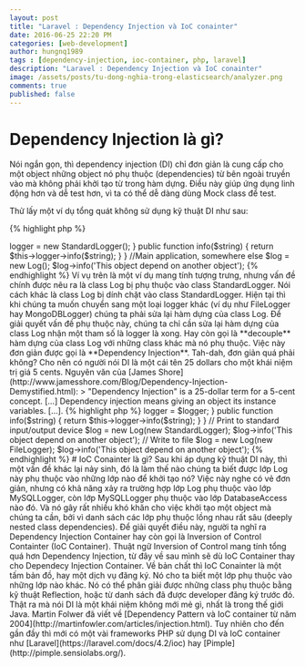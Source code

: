```yaml
---
layout: post
title: "Laravel : Dependency Injection và IoC conainter"
date: 2016-06-25 22:20 PM
categories: [web-development]
author: hungnq1989
tags : [dependency-injection, ioc-container, php, laravel]
description: "Laravel : Dependency Injection và IoC conainter"
image: /assets/posts/tu-dong-nghia-trong-elasticsearch/analyzer.png
comments: true
published: false
---
```


# Dependency Injection là gì?

Nói ngắn gọn, thì dependency injection (DI) chỉ đơn giản là cung cấp cho một object những object nó phụ thuộc (dependencies) từ bên ngoài truyền vào mà không phải khởi tạo từ trong hàm dựng. Điều này giúp ứng dụng linh động hơn và dễ test hơn, vì ta có thể dễ dàng dùng Mock class để test.

Thử lấy một ví dụ tổng quát không sử dụng kỹ thuật DI như sau:

{% highlight php %}
<?php
class StandardLogger {

    public function info($message)
    {
      printf("[INFO] %s \n", $message);
    }
}


class Log {
    public $logger;

    public function __construct() {
        $this->logger = new StandardLogger();
    }

    public function info($string)
    {
        return $this->logger->info($string);
    }
}

//Main application, somewhere else
$log = new Log();
$log->info('This object depend on another object');
{% endhighlight %}

Ví vụ trên là một ví dụ mang tính tượng trưng, nhưng vấn đề chính được nêu ra là class Log bị phụ thuộc vào class StandardLogger. Nói cách khác là class Log bị dính chặt vào class StandardLogger. Hiện tại thì khi chúng ta muốn chuyển sang một loại logger khác (ví dụ như FileLogger hay MongoDBLogger) chúng ta phải sửa lại hàm dựng của class Log.


Để giải quyết vấn đề phụ thuộc này, chúng ta chỉ cần sửa lại hàm dựng của class Log nhận một tham số là logger là xong. Hay còn gọi là **decouple** hàm dựng của class Log với những class khác mà nó phụ thuộc. Việc này đơn giản được gọi là **Dependency Injection**. Tah-dah, đơn giản quá phải không? Cho nên có người nói DI là một cái tên 25 dollars cho một khái niệm trị giá 5 cents. Nguyên văn của [James Shore](http://www.jamesshore.com/Blog/Dependency-Injection-Demystified.html):

> "Dependency Injection" is a 25-dollar term for a 5-cent concept. [...] Dependency injection means giving an object its instance variables. [...].

{% highlight php %}
<?php
interface LoggerInterface 
{
    function info($message);
}

class StandardLogger implements LoggerInterface
{

    public function info($message)
    {
        printf("[INFO] %s \n", $message);
    }
}

class FileLogger implements LoggerInterface 
{

    public function info($message) 
    {
        file_put_contents('app.log', sprintf("[INFO] %s \n", $message), FILE_APPEND);
    }
}

class Log 
{
    public $logger;

    public function __construct(LoggerInterface $logger) 
    {
        $this->logger = $logger;
    }

    public function info($string)
    {
        return $this->logger->info($string);
    }
}
// Print to standard input/output device
$log = new Log(new StandardLogger);
$log->info('This object depend on another object');
// Write to file
$log = new Log(new FileLogger);
$log->info('This object depend on another object'); 
{% endhighlight %}

# IoC Conainter là gì?

Sau khi áp dụng kỹ thuật DI này, thì một vấn đề khác lại nảy sinh, đó là làm thế nào chúng ta biết được lớp Log này phụ thuộc vào những lớp nào để khởi tạo nó? Việc này nghe có vẻ đơn giản, nhưng có khả năng xảy ra trường hợp lớp Log phụ thuộc vào lớp MySQLLogger, còn lớp MySQLLogger phụ thuộc vào lớp DatabaseAccess nào đó. Và nó gây rất nhiều khó khăn cho việc khởi tạo một object mà chúng ta cần, bởi vì danh sách các lớp phụ thuộc lồng nhau rất sâu (deeply nested class dependencies).

Để giải quyết điều này, người ta nghĩ ra Dependency Injection Container hay còn gọi là Inversion of Control Containter (IoC Container). Thuật ngữ Inversion of Control mang tính tổng quá hơn Dependency Injection, từ đây về sau mình sẽ dù IoC Container thay cho Dependecy Injection Container. Về bản chất thì IoC Conainter là một tấm bản đồ, hay một dịch vụ đăng ký. Nó cho ta biết một lớp phụ thuộc vào những lớp nào khác. Nó có thể phân giải được những class phụ thuộc bằng kỹ thuật Reflection, hoặc từ danh sách đã được developer đăng ký trước đó.

Thật ra mà nói DI là một khái niệm không mới mẻ gì, nhất là trong thế giới Java. Martin Folwer đã viết về [Dependency Pattern và IoC container từ năm 2004](http://martinfowler.com/articles/injection.html). Tuy nhiên cho đến gần đầy thì mới có một vài frameworks PHP sử dụng DI và IoC container như [Laravel](https://laravel.com/docs/4.2/ioc) hay [Pimple](http://pimple.sensiolabs.org/).

